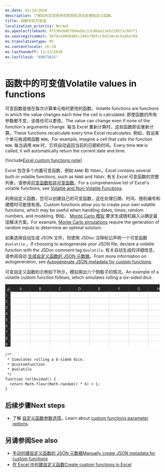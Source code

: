 ```yaml
---
ms.date: 01/14/2020
description: 了解如何实现易失性和脱机流式处理自定义函数。
title: 函数中的可变值
localization_priority: Normal
ms.openlocfilehash: 0f530e9d67894ebbc13c8b8a13e6219571c96ff1
ms.sourcegitcommit: 5bfd1e9956485c140179dfcc9d210c4c5a49a789
ms.translationtype: MT
ms.contentlocale: zh-CN
ms.lasthandoff: 11/13/2020
ms.locfileid: "49071631"
---
```

# <a name="volatile-values-in-functions"></a><span data-ttu-id="98740-103">函数中的可变值</span><span class="sxs-lookup"><span data-stu-id="98740-103">Volatile values in functions</span></span>

<span data-ttu-id="98740-104">可变函数是值在每次计算单元格时更改的函数。</span><span class="sxs-lookup"><span data-stu-id="98740-104">Volatile functions are functions in which the value changes each time the cell is calculated.</span></span> <span data-ttu-id="98740-105">即使函数的所有参数都不变，该值也可以更改。</span><span class="sxs-lookup"><span data-stu-id="98740-105">The value can change even if none of the function's arguments change.</span></span> <span data-ttu-id="98740-106">每当 Excel 重新计算时，这些函数即会重新计算。</span><span class="sxs-lookup"><span data-stu-id="98740-106">These functions recalculate every time Excel recalculates.</span></span> <span data-ttu-id="98740-107">例如，假设某个单元格调用函数 `NOW`。</span><span class="sxs-lookup"><span data-stu-id="98740-107">For example, imagine a cell that calls the function `NOW`.</span></span> <span data-ttu-id="98740-108">每当调用 `NOW` 时，它将自动返回当前的日期和时间。</span><span class="sxs-lookup"><span data-stu-id="98740-108">Every time `NOW` is called, it will automatically return the current date and time.</span></span>

[!include[Excel custom functions note](../includes/excel-custom-functions-note.md)]

<span data-ttu-id="98740-109">Excel 包含多个内置可变函数，例如 `RAND` 和 `TODAY`。</span><span class="sxs-lookup"><span data-stu-id="98740-109">Excel contains several built-in volatile functions, such as `RAND` and `TODAY`.</span></span> <span data-ttu-id="98740-110">有关 Excel 可变函数的完整列表，请参阅[可变函数和非可变函数](/office/client-developer/excel/excel-recalculation#volatile-and-non-volatile-functions)。</span><span class="sxs-lookup"><span data-stu-id="98740-110">For a comprehensive list of Excel's volatile functions, see [Volatile and Non-Volatile Functions](/office/client-developer/excel/excel-recalculation#volatile-and-non-volatile-functions).</span></span>

<span data-ttu-id="98740-111">利用自定义函数，您可以创建自己的可变函数，这在处理日期、时间、随机编号和建模时可能很有用。</span><span class="sxs-lookup"><span data-stu-id="98740-111">Custom functions allow you to create your own volatile functions, which may be useful when handling dates, times, random numbers, and modeling.</span></span> <span data-ttu-id="98740-112">例如， [Monte Carlo 模拟](https://en.wikipedia.org/wiki/Monte_Carlo_method) 要求生成随机输入以确定最佳解决方案。</span><span class="sxs-lookup"><span data-stu-id="98740-112">For example, [Monte Carlo simulations](https://en.wikipedia.org/wiki/Monte_Carlo_method) require the generation of random inputs to determine an optimal solution.</span></span>

<span data-ttu-id="98740-113">如果选择自动生成 JSON 文件，则使用 JSDoc 注释标记声明一个可变函数 `@volatile` 。</span><span class="sxs-lookup"><span data-stu-id="98740-113">If choosing to autogenerate your JSON file, declare a volatile function with the JSDoc comment tag `@volatile`.</span></span> <span data-ttu-id="98740-114">有关自动生成的详细信息，请参阅自动 [生成自定义函数的 JSON 元数据](custom-functions-json-autogeneration.md)。</span><span class="sxs-lookup"><span data-stu-id="98740-114">From more information on autogeneration, see [Autogenerate JSON metadata for custom functions](custom-functions-json-autogeneration.md).</span></span>

<span data-ttu-id="98740-115">可变自定义函数的示例如下所示，模拟掷出六个侧骰子的情况。</span><span class="sxs-lookup"><span data-stu-id="98740-115">An example of a volatile custom function follows, which simulates rolling a six-sided dice.</span></span>

![显示自定义函数的 gif，该函数返回随机值以模拟掷出的六边骰子](../images/six-sided-die.gif)

```JS
/**
 * Simulates rolling a 6-sided dice.
 * @customfunction
 * @volatile
 */
function roll6sided() {
  return Math.floor(Math.random() * 6) + 1;
}
```

## <a name="next-steps"></a><span data-ttu-id="98740-117">后续步骤</span><span class="sxs-lookup"><span data-stu-id="98740-117">Next steps</span></span>
* <span data-ttu-id="98740-118">了解 [自定义函数参数选项](custom-functions-parameter-options.md)。</span><span class="sxs-lookup"><span data-stu-id="98740-118">Learn about [custom functions parameter options](custom-functions-parameter-options.md).</span></span>

## <a name="see-also"></a><span data-ttu-id="98740-119">另请参阅</span><span class="sxs-lookup"><span data-stu-id="98740-119">See also</span></span>

* [<span data-ttu-id="98740-120">手动创建自定义函数的 JSON 元数据</span><span class="sxs-lookup"><span data-stu-id="98740-120">Manually create JSON metadata for custom functions</span></span>](custom-functions-json.md)
* [<span data-ttu-id="98740-121">在 Excel 中创建自定义函数</span><span class="sxs-lookup"><span data-stu-id="98740-121">Create custom functions in Excel</span></span>](custom-functions-overview.md)
